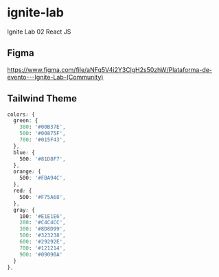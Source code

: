# ignite-lab
Ignite Lab 02 React JS

## Figma
https://www.figma.com/file/aNFq5V4i2Y3ClgH2s50zhW/Plataforma-de-evento---Ignite-Lab-(Community)

## Tailwind Theme
```css
colors: {
  green: {
    300: '#00B37E',
    500: '#00875F',
    700: '#015F43',
  },
  blue: {
    500: '#81D8F7',
  },
  orange: {
    500: '#FBA94C',
  },
  red: {
    500: '#F75A68',
  },
  gray: {
    100: '#E1E1E6',
    200: '#C4C4CC',
    300: '#8D8D99',
    500: '#323238',
    600: '#29292E',
    700: '#121214',
    900: '#09090A'
  }
},
```
